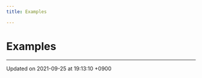 ```yaml
---
title: Examples

---
```


# Examples







-------------------------------

Updated on 2021-09-25 at 19:13:10 +0900
